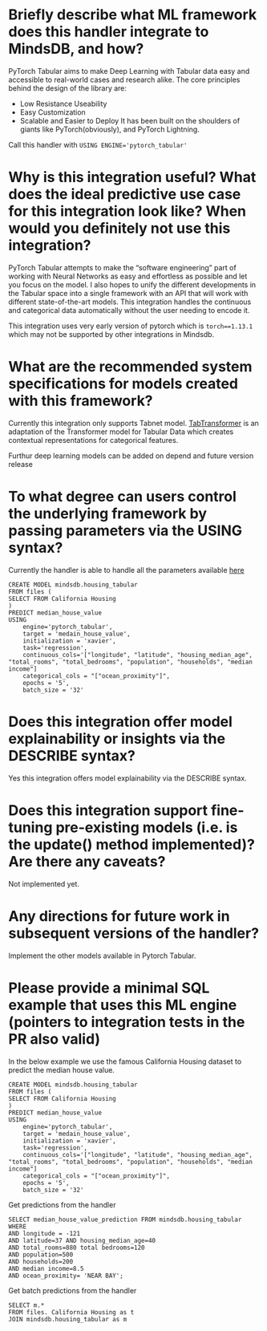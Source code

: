 # Briefly describe what ML framework does this handler integrate to MindsDB, and how?
PyTorch Tabular aims to make Deep Learning with Tabular data easy and accessible to real-world cases and research alike. The core principles behind the design of the library are:

- Low Resistance Useability
- Easy Customization
- Scalable and Easier to Deploy
It has been built on the shoulders of giants like PyTorch(obviously), and PyTorch Lightning.

Call this handler with
`USING ENGINE='pytorch_tabular'` 

# Why is this integration useful? What does the ideal predictive use case for this integration look like? When would you definitely not use this integration?
PyTorch Tabular attempts to make the “software engineering” part of working with Neural Networks as easy and effortless as possible and let you focus on the model. I also hopes to unify 
the different developments in the Tabular space into a single framework with an API that will work with different state-of-the-art models. This integration handles the continuous and categorical
data automatically without the user needing to encode it. 

This integration uses very early version of pytorch which is `torch==1.13.1` which may not be supported by other integrations in Mindsdb.

# What are the recommended system specifications for models created with this framework?
Currently this integration only supports Tabnet model. [TabTransformer](https://arxiv.org/abs/1908.07442) is an adaptation of the Transformer 
model for Tabular Data which creates contextual representations for categorical features.

Furthur deep learning models can be added on depend and future version release

# To what degree can users control the underlying framework by passing parameters via the USING syntax?
Currently the handler is able to handle all the parameters available [here](https://pytorch-tabular.readthedocs.io/en/latest/#usage)

```
CREATE MODEL mindsdb.housing_tabular
FROM files (
SELECT FROM California Housing
)
PREDICT median_house_value
USING
    engine='pytorch_tabular',
    target = 'medain_house_value',
    initialization = 'xavier',
    task='regression',
    continuous_cols='["longitude", "latitude", "housing_median_age", "total_rooms", "total_bedrooms", "population", "households", "median income"]
    categorical_cols = "["ocean_proximity"]",
    epochs = '5',
    batch_size = '32'
```

# Does this integration offer model explainability or insights via the DESCRIBE syntax?
Yes this integration offers model explainability via the DESCRIBE syntax. 

# Does this integration support fine-tuning pre-existing models (i.e. is the update() method implemented)? Are there any caveats?
Not implemented yet.

# Any directions for future work in subsequent versions of the handler?
Implement the other models available in Pytorch Tabular.

# Please provide a minimal SQL example that uses this ML engine (pointers to integration tests in the PR also valid)
In the below example we use the famous California Housing dataset to predict the median house value. 

```
CREATE MODEL mindsdb.housing_tabular
FROM files (
SELECT FROM California Housing
)
PREDICT median_house_value
USING
    engine='pytorch_tabular',
    target = 'medain_house_value',
    initialization = 'xavier',
    task='regression',
    continuous_cols='["longitude", "latitude", "housing_median_age", "total_rooms", "total_bedrooms", "population", "households", "median income"]
    categorical_cols = "["ocean_proximity"]",
    epochs = '5',
    batch_size = '32'
```

Get predictions from the handler
```
SELECT median_house_value_prediction FROM mindsdb.housing_tabular
WHERE
AND longitude = -121
AND latitude=37 AND housing_median_age=40
AND total_rooms=880 total bedrooms=120
AND population=500
AND households=200
AND median income=8.5
AND ocean_proximity= 'NEAR BAY';
```

Get batch predictions from the handler
```
SELECT m.*
FROM files. California Housing as t 
JOIN mindsdb.housing_tabular as m
```